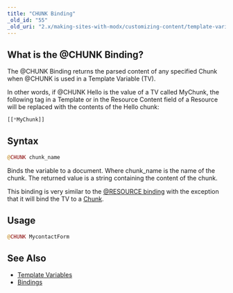 ```yaml
---
title: "CHUNK Binding"
_old_id: "55"
_old_uri: "2.x/making-sites-with-modx/customizing-content/template-variables/bindings/chunk-binding"
---
```


## What is the @CHUNK Binding?

The @CHUNK Binding returns the parsed content of any specified Chunk when @CHUNK is used in a Template Variable (TV).

In other words, if @CHUNK Hello is the value of a TV called MyChunk, the following tag in a Template or in the Resource Content field of a Resource will be replaced with the contents of the Hello chunk:

``` php 
[[*MyChunk]]
```

## Syntax

``` php 
@CHUNK chunk_name
```

Binds the variable to a document. Where chunk\_name is the name of the chunk. The returned value is a string containing the content of the chunk.

This binding is very similar to the [@RESOURCE binding](making-sites-with-modx/customizing-content/template-variables/bindings/resource-binding "RESOURCE Binding") with the exception that it will bind the TV to a [Chunk](building-sites/elements/chunks "Chunks").

## Usage

``` php 
@CHUNK MycontactForm
```

## See Also

- [Template Variables](making-sites-with-modx/customizing-content/template-variables "Template Variables")
- [Bindings](making-sites-with-modx/customizing-content/template-variables/bindings "Bindings")